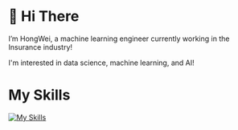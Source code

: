 # 👋 Hi There
I’m HongWei, a machine learning engineer currently working in the Insurance industry!

I'm interested in data science, machine learning, and AI!

# My Skills
[![My Skills](https://skills.thijs.gg/icons?i=py,git,vim,docker,postgres&theme=dark)](https://skills.thijs.gg)


<!---
hwchua0209/hwchua0209 is a ✨ special ✨ repository because its `README.md` (this file) appears on your GitHub profile.
You can click the Preview link to take a look at your changes.
--->
